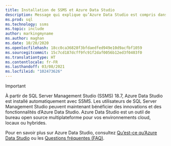 ```yaml
---
title: Installation de SSMS et Azure Data Studio
description: Message qui explique qu’Azure Data Studio est compris dans l’installation de SSMS.
ms.prod: sql
ms.technology: ssms
ms.topic: include
author: markingmyname
ms.author: maghan
ms.date: 10/20/2020
ms.openlocfilehash: 18cc0ca36828f3bfdaedfed949e10d9acfbf1059
ms.sourcegitcommit: 15c7cd187dcff9fc91f2daf0056b12ed3f0403f0
ms.translationtype: HT
ms.contentlocale: fr-FR
ms.lasthandoff: 03/08/2021
ms.locfileid: "102473626"
---
```

> [!Important]
> À partir de SQL Server Management Studio (SSMS) 18.7, Azure Data Studio est installé automatiquement avec SSMS. Les utilisateurs de SQL Server Management Studio peuvent maintenant bénéficier des innovations et des fonctionnalités d’Azure Data Studio. Azure Data Studio est un outil de bureau open source multiplateforme pour vos environnements cloud, locaux ou hybrides.
>
> Pour en savoir plus sur Azure Data Studio, consultez [Qu’est-ce qu’Azure Data Studio](../azure-data-studio/what-is-azure-data-studio.md) ou les [Questions fréquentes (FAQ)](../azure-data-studio/faq.yml).